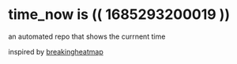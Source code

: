 # time_now is (( 1685293200019 ))

an automated repo that shows the currnent time

inspired by [breakingheatmap](https://github.com/breakingheatmap/breakingheatmap)
